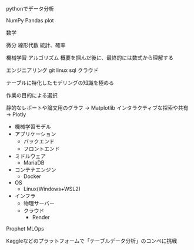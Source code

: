 pythonでデータ分析

NumPy
Pandas
plot




数学


微分
線形代数
統計、確率


機械学習
アルゴリズム
概要を掴んだ後に、最終的には数式から理解する




エンジニアリング
git
linux
sql
クラウド


テーブルに特化したモデリングの知識を極める






作業の目的による選択

静的なレポートや論文用のグラフ → Matplotlib
インタラクティブな探索や共有 → Plotly




* 機械学習モデル
* アプリケーション
    * バックエンド
    * フロントエンド
* ミドルウェア
    * MariaDB
* コンテナエンジン
    * Docker
* OS
    * Linux(Windows+WSL2)
* インフラ
    * 物理サーバー
    * クラウド
        * Render



Prophet
MLOps


Kaggleなどのプラットフォームで「テーブルデータ分析」のコンペに挑戦